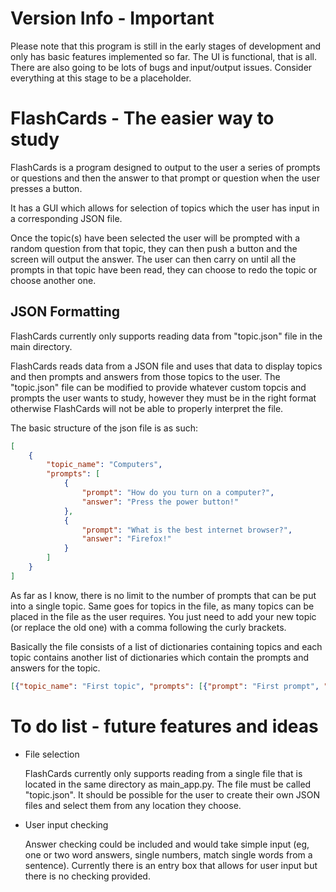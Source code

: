 # Version Info - Important
Please note that this program is still in the early stages of development and only has basic features implemented so far. The UI is functional, that is all. There are also going to be lots of bugs and input/output issues. Consider everything at this stage to be a placeholder.

# FlashCards - The easier way to study

FlashCards is a program designed to output to the user a series of prompts or questions and then the answer to that prompt or question when the user presses a button.

It has a GUI which allows for selection of topics which the user has input in a corresponding JSON file. 

Once the topic(s) have been selected the user will be prompted with a random question from that topic, they can then push a button and the screen will output the answer. The user can then carry on until all the prompts in that topic have been read, they can choose to redo the topic or choose another one.

## JSON Formatting
FlashCards currently only supports reading data from "topic.json" file in the main directory.

FlashCards reads data from a JSON file and uses that data to display topics and then prompts and answers from those topics to the user. The "topic.json" file can be modified to provide whatever custom topcis and prompts the user wants to study, however they must be in the right format otherwise FlashCards will not be able to properly interpret the file.

The basic structure of the json file is as such:
```json
[
    {
        "topic_name": "Computers",
        "prompts": [
            {
                "prompt": "How do you turn on a computer?",
                "answer": "Press the power button!"
            },
            {
                "prompt": "What is the best internet browser?",
                "answer": "Firefox!"
            }
        ]
    }
]
```
As far as I know, there is no limit to the number of prompts that can be put into a single topic. Same goes for topics in the file, as many topics can be placed in the file as the user requires. You just need to add your new topic (or replace the old one) with a comma following the curly brackets.

Basically the file consists of a list of dictionaries containing topics and each topic contains another list of dictionaries which contain the prompts and answers for the topic.
```json
[{"topic_name": "First topic", "prompts": [{"prompt": "First prompt", "answer": "First answer"}]}, {"topic_name": "Second topic", "prompts": [{"prompts": "First prompt", "answer": "First answer"}]}]
```

# To do list - future features and ideas
* File selection

   FlashCards currently only supports reading from a single file that is located in the same directory as main_app.py. The file must be called "topic.json". It should be possible for the user to create their own JSON files and select them from any location they choose.
* User input checking

   Answer checking could be included and would take simple input (eg, one or two word answers, single numbers, match single words from a sentence). Currently there is an entry box that allows for user input but there is no checking provided.